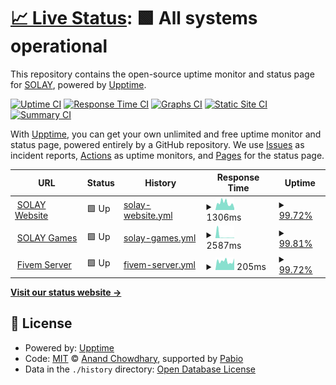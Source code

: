 # [📈 Live Status](https://status.solayf.com): <!--live status--> **🟩 All systems operational**

This repository contains the open-source uptime monitor and status page for [SOLAY](https://status.solayf.com), powered by [Upptime](https://github.com/upptime/upptime).

[![Uptime CI](https://github.com/solayff/SOLAY_Status/workflows/Uptime%20CI/badge.svg)](https://github.com/solayff/SOLAY_Status/actions?query=workflow%3A%22Uptime+CI%22)
[![Response Time CI](https://github.com/solayff/SOLAY_Status/workflows/Response%20Time%20CI/badge.svg)](https://github.com/solayff/SOLAY_Status/actions?query=workflow%3A%22Response+Time+CI%22)
[![Graphs CI](https://github.com/solayff/SOLAY_Status/workflows/Graphs%20CI/badge.svg)](https://github.com/solayff/SOLAY_Status/actions?query=workflow%3A%22Graphs+CI%22)
[![Static Site CI](https://github.com/solayff/SOLAY_Status/workflows/Static%20Site%20CI/badge.svg)](https://github.com/solayff/SOLAY_Status/actions?query=workflow%3A%22Static+Site+CI%22)
[![Summary CI](https://github.com/solayff/SOLAY_Status/workflows/Summary%20CI/badge.svg)](https://github.com/solayff/SOLAY_Status/actions?query=workflow%3A%22Summary+CI%22)

With [Upptime](https://upptime.js.org), you can get your own unlimited and free uptime monitor and status page, powered entirely by a GitHub repository. We use [Issues](https://github.com/solayff/SOLAY_Status/issues) as incident reports, [Actions](https://github.com/solayff/SOLAY_Status/actions) as uptime monitors, and [Pages](https://status.solayf.com) for the status page.

<!--start: status pages-->
<!-- This summary is generated by Upptime (https://github.com/upptime/upptime) -->
<!-- Do not edit this manually, your changes will be overwritten -->
<!-- prettier-ignore -->
| URL | Status | History | Response Time | Uptime |
| --- | ------ | ------- | ------------- | ------ |
| <img alt="" src="https://icons.duckduckgo.com/ip3/solayf.com.ico" height="13"> [SOLAY Website](https://solayf.com) | 🟩 Up | [solay-website.yml](https://github.com/solayff/SOLAY_Status/commits/HEAD/history/solay-website.yml) | <details><summary><img alt="Response time graph" src="./graphs/solay-website/response-time-week.png" height="20"> 1306ms</summary><br><a href="https://status.solayf.com/history/solay-website"><img alt="Response time 1264" src="https://img.shields.io/endpoint?url=https%3A%2F%2Fraw.githubusercontent.com%2Fsolayff%2FSOLAY_Status%2FHEAD%2Fapi%2Fsolay-website%2Fresponse-time.json"></a><br><a href="https://status.solayf.com/history/solay-website"><img alt="24-hour response time 804" src="https://img.shields.io/endpoint?url=https%3A%2F%2Fraw.githubusercontent.com%2Fsolayff%2FSOLAY_Status%2FHEAD%2Fapi%2Fsolay-website%2Fresponse-time-day.json"></a><br><a href="https://status.solayf.com/history/solay-website"><img alt="7-day response time 1306" src="https://img.shields.io/endpoint?url=https%3A%2F%2Fraw.githubusercontent.com%2Fsolayff%2FSOLAY_Status%2FHEAD%2Fapi%2Fsolay-website%2Fresponse-time-week.json"></a><br><a href="https://status.solayf.com/history/solay-website"><img alt="30-day response time 1290" src="https://img.shields.io/endpoint?url=https%3A%2F%2Fraw.githubusercontent.com%2Fsolayff%2FSOLAY_Status%2FHEAD%2Fapi%2Fsolay-website%2Fresponse-time-month.json"></a><br><a href="https://status.solayf.com/history/solay-website"><img alt="1-year response time 1264" src="https://img.shields.io/endpoint?url=https%3A%2F%2Fraw.githubusercontent.com%2Fsolayff%2FSOLAY_Status%2FHEAD%2Fapi%2Fsolay-website%2Fresponse-time-year.json"></a></details> | <details><summary><a href="https://status.solayf.com/history/solay-website">99.72%</a></summary><a href="https://status.solayf.com/history/solay-website"><img alt="All-time uptime 99.57%" src="https://img.shields.io/endpoint?url=https%3A%2F%2Fraw.githubusercontent.com%2Fsolayff%2FSOLAY_Status%2FHEAD%2Fapi%2Fsolay-website%2Fuptime.json"></a><br><a href="https://status.solayf.com/history/solay-website"><img alt="24-hour uptime 98.61%" src="https://img.shields.io/endpoint?url=https%3A%2F%2Fraw.githubusercontent.com%2Fsolayff%2FSOLAY_Status%2FHEAD%2Fapi%2Fsolay-website%2Fuptime-day.json"></a><br><a href="https://status.solayf.com/history/solay-website"><img alt="7-day uptime 99.72%" src="https://img.shields.io/endpoint?url=https%3A%2F%2Fraw.githubusercontent.com%2Fsolayff%2FSOLAY_Status%2FHEAD%2Fapi%2Fsolay-website%2Fuptime-week.json"></a><br><a href="https://status.solayf.com/history/solay-website"><img alt="30-day uptime 99.59%" src="https://img.shields.io/endpoint?url=https%3A%2F%2Fraw.githubusercontent.com%2Fsolayff%2FSOLAY_Status%2FHEAD%2Fapi%2Fsolay-website%2Fuptime-month.json"></a><br><a href="https://status.solayf.com/history/solay-website"><img alt="1-year uptime 99.57%" src="https://img.shields.io/endpoint?url=https%3A%2F%2Fraw.githubusercontent.com%2Fsolayff%2FSOLAY_Status%2FHEAD%2Fapi%2Fsolay-website%2Fuptime-year.json"></a></details>
| <img alt="" src="https://icons.duckduckgo.com/ip3/sogames.solayf.com.ico" height="13"> [SOLAY Games](https://sogames.solayf.com/api/health) | 🟩 Up | [solay-games.yml](https://github.com/solayff/SOLAY_Status/commits/HEAD/history/solay-games.yml) | <details><summary><img alt="Response time graph" src="./graphs/solay-games/response-time-week.png" height="20"> 2587ms</summary><br><a href="https://status.solayf.com/history/solay-games"><img alt="Response time 1085" src="https://img.shields.io/endpoint?url=https%3A%2F%2Fraw.githubusercontent.com%2Fsolayff%2FSOLAY_Status%2FHEAD%2Fapi%2Fsolay-games%2Fresponse-time.json"></a><br><a href="https://status.solayf.com/history/solay-games"><img alt="24-hour response time 596" src="https://img.shields.io/endpoint?url=https%3A%2F%2Fraw.githubusercontent.com%2Fsolayff%2FSOLAY_Status%2FHEAD%2Fapi%2Fsolay-games%2Fresponse-time-day.json"></a><br><a href="https://status.solayf.com/history/solay-games"><img alt="7-day response time 2587" src="https://img.shields.io/endpoint?url=https%3A%2F%2Fraw.githubusercontent.com%2Fsolayff%2FSOLAY_Status%2FHEAD%2Fapi%2Fsolay-games%2Fresponse-time-week.json"></a><br><a href="https://status.solayf.com/history/solay-games"><img alt="30-day response time 1117" src="https://img.shields.io/endpoint?url=https%3A%2F%2Fraw.githubusercontent.com%2Fsolayff%2FSOLAY_Status%2FHEAD%2Fapi%2Fsolay-games%2Fresponse-time-month.json"></a><br><a href="https://status.solayf.com/history/solay-games"><img alt="1-year response time 1085" src="https://img.shields.io/endpoint?url=https%3A%2F%2Fraw.githubusercontent.com%2Fsolayff%2FSOLAY_Status%2FHEAD%2Fapi%2Fsolay-games%2Fresponse-time-year.json"></a></details> | <details><summary><a href="https://status.solayf.com/history/solay-games">99.81%</a></summary><a href="https://status.solayf.com/history/solay-games"><img alt="All-time uptime 99.94%" src="https://img.shields.io/endpoint?url=https%3A%2F%2Fraw.githubusercontent.com%2Fsolayff%2FSOLAY_Status%2FHEAD%2Fapi%2Fsolay-games%2Fuptime.json"></a><br><a href="https://status.solayf.com/history/solay-games"><img alt="24-hour uptime 100.00%" src="https://img.shields.io/endpoint?url=https%3A%2F%2Fraw.githubusercontent.com%2Fsolayff%2FSOLAY_Status%2FHEAD%2Fapi%2Fsolay-games%2Fuptime-day.json"></a><br><a href="https://status.solayf.com/history/solay-games"><img alt="7-day uptime 99.81%" src="https://img.shields.io/endpoint?url=https%3A%2F%2Fraw.githubusercontent.com%2Fsolayff%2FSOLAY_Status%2FHEAD%2Fapi%2Fsolay-games%2Fuptime-week.json"></a><br><a href="https://status.solayf.com/history/solay-games"><img alt="30-day uptime 99.94%" src="https://img.shields.io/endpoint?url=https%3A%2F%2Fraw.githubusercontent.com%2Fsolayff%2FSOLAY_Status%2FHEAD%2Fapi%2Fsolay-games%2Fuptime-month.json"></a><br><a href="https://status.solayf.com/history/solay-games"><img alt="1-year uptime 99.94%" src="https://img.shields.io/endpoint?url=https%3A%2F%2Fraw.githubusercontent.com%2Fsolayff%2FSOLAY_Status%2FHEAD%2Fapi%2Fsolay-games%2Fuptime-year.json"></a></details>
| <img alt="" src="https://icons.duckduckgo.com/ip3/solayf.com.ico" height="13"> [Fivem Server](https://solayf.com/fivem) | 🟩 Up | [fivem-server.yml](https://github.com/solayff/SOLAY_Status/commits/HEAD/history/fivem-server.yml) | <details><summary><img alt="Response time graph" src="./graphs/fivem-server/response-time-week.png" height="20"> 205ms</summary><br><a href="https://status.solayf.com/history/fivem-server"><img alt="Response time 231" src="https://img.shields.io/endpoint?url=https%3A%2F%2Fraw.githubusercontent.com%2Fsolayff%2FSOLAY_Status%2FHEAD%2Fapi%2Ffivem-server%2Fresponse-time.json"></a><br><a href="https://status.solayf.com/history/fivem-server"><img alt="24-hour response time 212" src="https://img.shields.io/endpoint?url=https%3A%2F%2Fraw.githubusercontent.com%2Fsolayff%2FSOLAY_Status%2FHEAD%2Fapi%2Ffivem-server%2Fresponse-time-day.json"></a><br><a href="https://status.solayf.com/history/fivem-server"><img alt="7-day response time 205" src="https://img.shields.io/endpoint?url=https%3A%2F%2Fraw.githubusercontent.com%2Fsolayff%2FSOLAY_Status%2FHEAD%2Fapi%2Ffivem-server%2Fresponse-time-week.json"></a><br><a href="https://status.solayf.com/history/fivem-server"><img alt="30-day response time 235" src="https://img.shields.io/endpoint?url=https%3A%2F%2Fraw.githubusercontent.com%2Fsolayff%2FSOLAY_Status%2FHEAD%2Fapi%2Ffivem-server%2Fresponse-time-month.json"></a><br><a href="https://status.solayf.com/history/fivem-server"><img alt="1-year response time 231" src="https://img.shields.io/endpoint?url=https%3A%2F%2Fraw.githubusercontent.com%2Fsolayff%2FSOLAY_Status%2FHEAD%2Fapi%2Ffivem-server%2Fresponse-time-year.json"></a></details> | <details><summary><a href="https://status.solayf.com/history/fivem-server">99.72%</a></summary><a href="https://status.solayf.com/history/fivem-server"><img alt="All-time uptime 99.57%" src="https://img.shields.io/endpoint?url=https%3A%2F%2Fraw.githubusercontent.com%2Fsolayff%2FSOLAY_Status%2FHEAD%2Fapi%2Ffivem-server%2Fuptime.json"></a><br><a href="https://status.solayf.com/history/fivem-server"><img alt="24-hour uptime 98.61%" src="https://img.shields.io/endpoint?url=https%3A%2F%2Fraw.githubusercontent.com%2Fsolayff%2FSOLAY_Status%2FHEAD%2Fapi%2Ffivem-server%2Fuptime-day.json"></a><br><a href="https://status.solayf.com/history/fivem-server"><img alt="7-day uptime 99.72%" src="https://img.shields.io/endpoint?url=https%3A%2F%2Fraw.githubusercontent.com%2Fsolayff%2FSOLAY_Status%2FHEAD%2Fapi%2Ffivem-server%2Fuptime-week.json"></a><br><a href="https://status.solayf.com/history/fivem-server"><img alt="30-day uptime 99.59%" src="https://img.shields.io/endpoint?url=https%3A%2F%2Fraw.githubusercontent.com%2Fsolayff%2FSOLAY_Status%2FHEAD%2Fapi%2Ffivem-server%2Fuptime-month.json"></a><br><a href="https://status.solayf.com/history/fivem-server"><img alt="1-year uptime 99.57%" src="https://img.shields.io/endpoint?url=https%3A%2F%2Fraw.githubusercontent.com%2Fsolayff%2FSOLAY_Status%2FHEAD%2Fapi%2Ffivem-server%2Fuptime-year.json"></a></details>

<!--end: status pages-->

[**Visit our status website →**](https://status.solayf.com)

## 📄 License

- Powered by: [Upptime](https://github.com/upptime/upptime)
- Code: [MIT](./LICENSE) © [Anand Chowdhary](https://anandchowdhary.com), supported by [Pabio](https://pabio.com)
- Data in the `./history` directory: [Open Database License](https://opendatacommons.org/licenses/odbl/1-0/)
